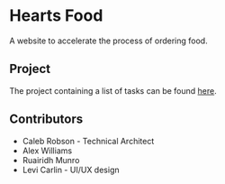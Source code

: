 # Hearts Food
 A website to accelerate the process of ordering food. 

## Project
 The project containing a list of tasks can be found [here](https://github.com/users/Spartan2909/projects/1/views/3).

## Contributors
* Caleb Robson - Technical Architect
* Alex Williams
* Ruairidh Munro
* Levi Carlin - UI/UX design
